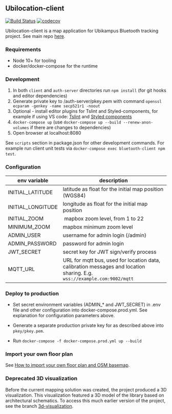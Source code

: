 ## Ubilocation-client

[![Build Status](https://travis-ci.org/ubikampus/ubilocation-client.svg?branch=master)](https://travis-ci.org/ubikampus/ubilocation-client)
[![codecov](https://codecov.io/gh/ubikampus/ubilocation-client/branch/master/graph/badge.svg)](https://codecov.io/gh/ubikampus/ubilocation-client)

Ubilocation-client is a map application for Ubikampus Bluetooth tracking project. See
main repo [here](https://github.com/ubikampus/Bluetooth-location-server).

### Requirements

* Node 10+ for tooling
* docker/docker-compose for the runtime

### Development

1. In both `client` and `auth-server` directories run `npm install` (for git hooks and editor dependencies)
1. Generate private key to /auth-server/pkey.pem with command `openssl ecparam
   -genkey -name secp521r1 -noout`
1. Optional - install editor plugins for Tslint and Styled-components, for
   example if using VS code:
   [Tslint](https://marketplace.visualstudio.com/items?itemName=ms-vscode.vscode-typescript-tslint-plugin)
   and [Styled
   components](https://marketplace.visualstudio.com/items?itemName=jpoissonnier.vscode-styled-components)
1. `docker-compose up` (use `docker-compose up --build --renew-anon-volumes` if
   there are changes to dependencies)
1. Open browser at localhost:8080

See `scripts` section in package.json for other development commands. For
example run client unit tests via `docker-compose exec bluetooth-client npm
test`.

### Configuration

 | env variable | description
----|----
INITIAL_LATITUDE | latitude as float for the initial map position (WGS84)
INITIAL_LONGITUDE | longitude as float for the initial map position
INITIAL_ZOOM | mapbox zoom level, from 1 to 22
MINIMUM_ZOOM | mapbox minimum zoom level
ADMIN_USER | username for admin login (/admin)
ADMIN_PASSWORD | password for admin login
JWT_SECRET | secret key for JWT sign/verify process
MQTT_URL | URL for mqtt bus, used for location data, calibration messages and location sharing. E.g. `wss://example.com:9002/mqtt`


### Deploy to production

* Set secret environment variables (ADMIN_* and JWT_SECRET) in .env file and
  other configuration into docker-compose.prod.yml. See explanation for
  configuration parameters above.

* Generate a separate production private key for as described above into
  `pkey/pkey.pem`.

* Run `docker-compose -f docker-compose.prod.yml up --build`

### Import your own floor plan

See [How to import your own floor plan and OSM basemap](doc/import-floorplan.md).

### Deprecated 3D visualization

Before the current mapping solution was created, the project produced a 3D visualization. This visualization featured a 3D model of the library based on architectural schematics. To access this much earlier version of the project, see the branch [3d-visualization](https://github.com/ubikampus/ubilocation-client/tree/3d-visualization).
